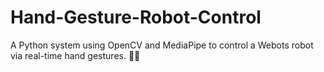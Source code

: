 # Hand-Gesture-Robot-Control
A Python system using OpenCV and MediaPipe to control a Webots robot via real-time hand gestures. 👋🤖
